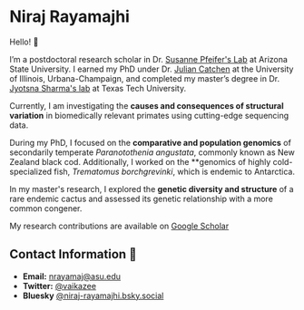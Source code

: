 # **Niraj Rayamajhi**

Hello! 👋  

I’m a postdoctoral research scholar in Dr. [Susanne Pfeifer's Lab](http://spfeiferlab.org/) at Arizona State University. 
I earned my PhD under Dr. [Julian Catchen](https://catchenlab.life.illinois.edu/) at the University of Illinois, Urbana-Champaign, and completed my master’s degree in 
Dr. [Jyotsna Sharma's lab](https://www.depts.ttu.edu/pss/sharma-lab/index.php) at Texas Tech University.

Currently, I am investigating the **causes and consequences of structural variation** in biomedically relevant primates using cutting-edge sequencing data. 

During my PhD, I focused on the **comparative and population genomics** of secondarily temperate *Paranotothenia angustata*, commonly known as New Zealand black cod.
Additionally, I worked on the **genomics of highly cold-specialized fish, *Trematomus borchgrevinki*, which is endemic to Antarctica. 

In my master's research, I explored the **genetic diversity and structure** of a rare endemic cactus and assessed its genetic relationship with a more common congener.

My research contributions are available on [Google Scholar](https://scholar.google.com/citations?user=SAl2iYYAAAAJ&hl=en)



##  Contact Information 🤝

- **Email:** [nrayamaj@asu.edu](mailto:nrayamaj@asu)
- **Twitter:** [@vaikazee](https://twitter.com/@vaikazee)
- **Bluesky** [@niraj-rayamajhi.bsky.social](https://bsky.app/profile/niraj-rayamajhi.bsky.social)

